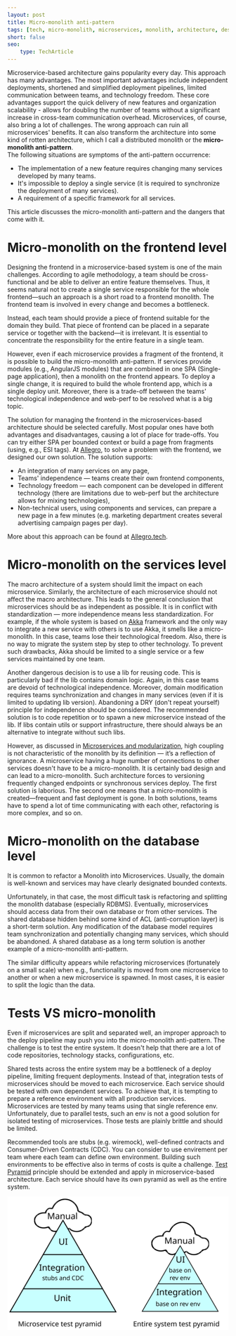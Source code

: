 ```yaml
---
layout: post
title: Micro-monolith anti-pattern
tags: [tech, micro-monolith, microservices, monolith, architecture, design, patterns, anti-patterns]
short: false
seo:
    type: TechArticle
---
```


Microservice-based architecture gains popularity every day.
This approach has many advantages.
The most important advantages include independent deployments, shortened and simplified deployment pipelines, limited communication between teams, and technology freedom.
These core advantages support the quick delivery of new features and organization scalability - allows for doubling the number of teams without a significant increase in cross-team communication overhead.
Microservices, of course, also bring a lot of challenges.
The wrong approach can ruin all microservices' benefits.
It can also transform the architecture into some kind of rotten architecture, which I call a distributed monolith or the **micro-monolith anti-pattern**.  
The following situations are symptoms of the anti-pattern occurrence:

- The implementation of a new feature requires changing many services developed by many teams.
- It's impossible to deploy a single service (it is required to synchronize the deployment of many services).
- A requirement of a specific framework for all services.

This article discusses the micro-monolith anti-pattern and the dangers that come with it.

# Micro-monolith on the frontend level

Designing the frontend in a microservice-based system is one of the main challenges.
According to agile methodology, a team should be cross-functional and be able to deliver an entire feature themselves.
Thus, it seems natural not to create a single service responsible for the whole frontend—such an approach is a short road to a frontend monolith.
The frontend team is involved in every change and becomes a bottleneck.

Instead, each team should provide a piece of frontend suitable for the domain they build.
That piece of frontend can be placed in a separate service or together with the backend—it is irrelevant.
It is essential to concentrate the responsibility for the entire feature in a single team.

However, even if each microservice provides a fragment of the frontend, it is possible to build the micro-monolith anti-pattern.
If services provide modules (e.g., AngularJS modules) that are combined in one SPA (Single-page application),
then a monolith on the frontend appears.
To deploy a single change, it is required to build the whole frontend app, which is a single deploy unit.
Moreover, there is a trade-off between the teams' technological independence and web-perf to be resolved what is a big topic.

The solution for managing the frontend in the microservices-based architecture should be selected carefully.
Most popular ones have both advantages and disadvantages, causing a lot of place for trade-offs.
You can try either SPA per bounded context or build a page from fragments (using, e.g., ESI tags).
At [Allegro](http://allegro.pl), to solve a problem with the frontend, we designed our own solution.
The solution supports:

- An integration of many services on any page,
- Teams' independence — teams create their own frontend components,
- Technology freedom — each component can be developed in different technology (there are limitations due to web-perf but the architecture allows for mixing technologies),
- Non-technical users, using components and services, can prepare a new page in a few minutes (e.g. marketing department creates several advertising campaign pages per day).

More about this approach can be found at [Allegro.tech](http://allegro.tech/2016/03/Managing-Frontend-in-the-microservices-architecture.html).

# Micro-monolith on the services level

The macro architecture of a system should limit the impact on each microservice.
Similarly, the architecture of each microservice should not affect the macro architecture.
This leads to the general conclusion that microservices should be as independent as possible.
It is in conflict with standardization — more independence means less standardization.
For example, if the whole system is based on [Akka](http://akka.io) framework and the only way to integrate a new service
with others is to use Akka, it smells like a micro-monolith.
In this case, teams lose their technological freedom.
Also, there is no way to migrate the system step by step to other technology.
To prevent such drawbacks, Akka should be limited to a single service or a few services maintained by one team.

Another dangerous decision is to use a lib for reusing code.
This is particularly bad if the lib contains domain logic.
Again, in this case teams are devoid of technological independence.
Moreover, domain modification requires teams synchronization and changes in many services (even if it is limited to updating lib version).
Abandoning a DRY (don't repeat yourself) principle for independence should be considered.
The recommended solution is to code repetition or to spawn a new microservice instead of the lib.
If libs contain utils or support infrastructure, there should always be an alternative to integrate without such libs.

However, as discussed in [Microservices and modularization](/2017/01/08/Microservices-and-modularization.html),
high coupling is not characteristic of the monolith by its definition — it’s a reflection of ignorance.
A microservice having a huge number of connections to other services doesn't have to be a micro-monolith.
It is certainly bad design and can lead to a micro-monolith.
Such architecture forces to versioning frequently changed endpoints or synchronous services deploy.
The first solution is laborious.
The second one means that a micro-monolith is created—frequent and fast deployment is gone.
In both solutions, teams have to spend a lot of time communicating with each other, refactoring is more complex, and so on.

# Micro-monolith on the database level

It is common to refactor a Monolith into Microservices.
Usually, the domain is well-known and services may have clearly designated bounded contexts.

Unfortunately, in that case, the most difficult task is refactoring and splitting the monolith database (especially RDBMS).
Eventually, microservices should access data from their own database or from other services.
The shared database hidden behind some kind of ACL (anti-corruption layer) is a short-term solution.
Any modification of the database model requires team synchronization and potentially changing many services, which should be abandoned.
A shared database as a long term solution is another example of a micro-monolith anti-pattern.

The similar difficulty appears while refactoring microservices (fortunately on a small scale) when 
e.g., functionality is moved from one microservice to another or when a new microservice is spawned.
In most cases, it is easier to split the logic than the data.

# Tests VS micro-monolith

Even if microservices are split and separated well, an improper approach to the deploy pipeline may push you into the micro-monolith anti-pattern.
The challenge is to test the entire system.
It doesn't help that there are a lot of code repositories, technology stacks, configurations, etc.

Shared tests across the entire system may be a bottleneck of a deploy pipeline, limiting frequent deployments.
Instead of that, integration tests of microservices should be moved to each microservice.
Each service should be tested with own dependent services.
To achieve that, it is tempting to prepare a reference environment with all production services.
Microservices are tested by many teams using that single reference env.
Unfortunately, due to parallel tests, such an env is not a good solution for isolated testing of microservices.
Those tests are plainly brittle and should be limited.

Recommended tools are stubs (e.g. wiremock), well-defined contracts and Consumer-Driven Contracts (CDC).
You can consider to use envirement per team where each team can define own environment.
Building such environments to be effective also in terms of costs is quite a challenge.
[Test Pyramid](http://martinfowler.com/bliki/TestPyramid.html) principle should be extended and apply in microservice-based architecture.
Each service should have its own pyramid as well as the entire system.

![Test pyramids in microservice-based architecture](/assets/articles/2017-01-30-Micro-monolith-Anti-pattern/test-pyramids.svg)
